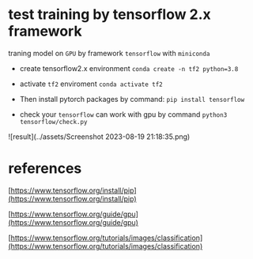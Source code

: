 # test training by tensorflow 2.x framework

traning model on `GPU` by framework `tensorflow` with `miniconda`

- create tensorflow2.x environment `conda create -n tf2 python=3.8`

- activate `tf2` enviroment `conda activate tf2`

- Then install pytorch packages by command: `pip install tensorflow`

- check your `tensorflow` can work with gpu by command `python3 tensorflow/check.py`

![result](../assets/Screenshot 2023-08-19 21:18:35.png)

# references

[https://www.tensorflow.org/install/pip](https://www.tensorflow.org/install/pip)

[https://www.tensorflow.org/guide/gpu](https://www.tensorflow.org/guide/gpu)

[https://www.tensorflow.org/tutorials/images/classification](https://www.tensorflow.org/tutorials/images/classification)